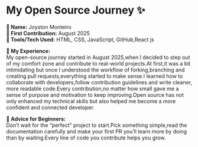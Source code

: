 # My Open Source Journey ✨

**👤 Name:** Joyston Monteiro  
**📅 First Contribution:** August 2025  
**🔧 Tools/Tech Used:** HTML, CSS, JavaScript, GitHub,React js

**🌟 My Experience:**  
My open-source journey started in August 2025,when I decided to step out of my comfort zone and contribute to real-world projects.At first,it was a bit intimidating but once I understood the workflow of forking,branching and creating pull requests,everything started to make sense.I learned how to collaborate with developers,follow contribution guidelines and write cleaner, more readable code.Every contribution,no matter how small gave me a sense of purpose and motivation to keep improving.Open source has not only enhanced my technical skills but also helped me become a more confident and connected developer.  

**📌 Advice for Beginners:**  
Don’t wait for the “perfect” project to start.Pick something simple,read the documentation carefully and make your first PR you’ll learn more by doing than by waiting.Every line of code you contribute helps you grow.
